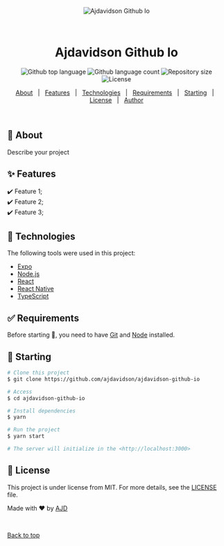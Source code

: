 <div align="center" id="top"> 
  <img src="./.github/app.gif" alt="Ajdavidson Github Io" />

  &#xa0;

  <!-- <a href="https://ajdavidsongithubio.netlify.app">Demo</a> -->
</div>

<h1 align="center">Ajdavidson Github Io</h1>

<p align="center">
  <img alt="Github top language" src="https://img.shields.io/github/languages/top/ajdavidson/ajdavidson.github.io?color=56BEB8">

  <img alt="Github language count" src="https://img.shields.io/github/languages/count/ajdavidson/ajdavidson-github-io?color=56BEB8">

  <img alt="Repository size" src="https://img.shields.io/github/repo-size/ajdavidson/ajdavidson-github-io?color=56BEB8">

  <img alt="License" src="https://img.shields.io/github/license/ajdavidson/ajdavidson-github-io?color=56BEB8">

  <!-- <img alt="Github issues" src="https://img.shields.io/github/issues/ajdavidson/ajdavidson-github-io?color=56BEB8" /> -->

  <!-- <img alt="Github forks" src="https://img.shields.io/github/forks/ajdavidson/ajdavidson-github-io?color=56BEB8" /> -->

  <!-- <img alt="Github stars" src="https://img.shields.io/github/stars/ajdavidson/ajdavidson-github-io?color=56BEB8" /> -->
</p>

<!-- Status -->

<!-- <h4 align="center"> 
	🚧  Ajdavidson Github Io 🚀 Under construction...  🚧
</h4> 

<hr> -->

<p align="center">
  <a href="#dart-about">About</a> &#xa0; | &#xa0; 
  <a href="#sparkles-features">Features</a> &#xa0; | &#xa0;
  <a href="#rocket-technologies">Technologies</a> &#xa0; | &#xa0;
  <a href="#white_check_mark-requirements">Requirements</a> &#xa0; | &#xa0;
  <a href="#checkered_flag-starting">Starting</a> &#xa0; | &#xa0;
  <a href="#memo-license">License</a> &#xa0; | &#xa0;
  <a href="https://github.com/ajdavidson" target="_blank">Author</a>
</p>

<br>

## :dart: About ##

Describe your project

## :sparkles: Features ##

:heavy_check_mark: Feature 1;\
:heavy_check_mark: Feature 2;\
:heavy_check_mark: Feature 3;

## :rocket: Technologies ##

The following tools were used in this project:

- [Expo](https://expo.io/)
- [Node.js](https://nodejs.org/en/)
- [React](https://pt-br.reactjs.org/)
- [React Native](https://reactnative.dev/)
- [TypeScript](https://www.typescriptlang.org/)

## :white_check_mark: Requirements ##

Before starting :checkered_flag:, you need to have [Git](https://git-scm.com) and [Node](https://nodejs.org/en/) installed.

## :checkered_flag: Starting ##

```bash
# Clone this project
$ git clone https://github.com/ajdavidson/ajdavidson-github-io

# Access
$ cd ajdavidson-github-io

# Install dependencies
$ yarn

# Run the project
$ yarn start

# The server will initialize in the <http://localhost:3000>
```

## :memo: License ##

This project is under license from MIT. For more details, see the [LICENSE](LICENSE.md) file.


Made with :heart: by <a href="https://github.com/ajdavidson" target="_blank">AJD</a>

&#xa0;

<a href="#top">Back to top</a>
